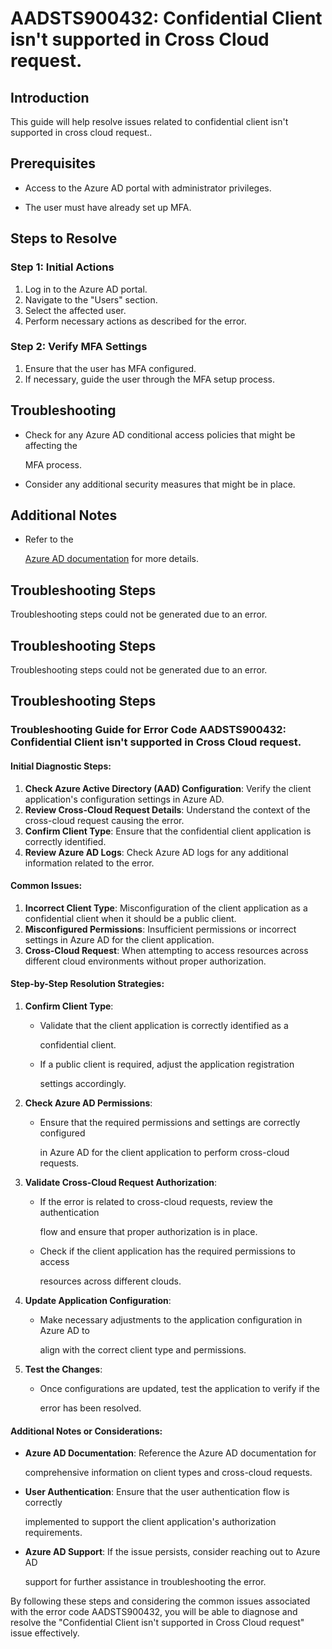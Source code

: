 
# AADSTS900432: Confidential Client isn't supported in Cross Cloud request.


## Introduction

This guide will help resolve issues related to confidential client isn't
supported in cross cloud request..


## Prerequisites


* Access to the Azure AD portal with administrator privileges.

* The user must have already set up MFA.


## Steps to Resolve


### Step 1: Initial Actions

1. Log in to the Azure AD portal.
2. Navigate to the "Users" section.
3. Select the affected user.
4. Perform necessary actions as described for the error.


### Step 2: Verify MFA Settings

1. Ensure that the user has MFA configured.
2. If necessary, guide the user through the MFA setup process.


## Troubleshooting


* Check for any Azure AD conditional access policies that might be affecting the

  MFA process.

* Consider any additional security measures that might be in place.


## Additional Notes


* Refer to the

  [Azure AD 
documentation](https://learn.microsoft.com/en-us/azure/active-directory/)
  for more details.


## Troubleshooting Steps

Troubleshooting steps could not be generated due to an error.


## Troubleshooting Steps

Troubleshooting steps could not be generated due to an error.


## Troubleshooting Steps


### Troubleshooting Guide for Error Code AADSTS900432: Confidential Client isn't supported in Cross Cloud request.


#### Initial Diagnostic Steps:

1. **Check Azure Active Directory (AAD) Configuration**: Verify the client
   application's configuration settings in Azure AD.
2. **Review Cross-Cloud Request Details**: Understand the context of the
   cross-cloud request causing the error.
3. **Confirm Client Type**: Ensure that the confidential client application is
   correctly identified.
4. **Review Azure AD Logs**: Check Azure AD logs for any additional information
   related to the error.


#### Common Issues:

1. **Incorrect Client Type**: Misconfiguration of the client application as a
   confidential client when it should be a public client.
2. **Misconfigured Permissions**: Insufficient permissions or incorrect settings
   in Azure AD for the client application.
3. **Cross-Cloud Request**: When attempting to access resources across different
   cloud environments without proper authorization.


#### Step-by-Step Resolution Strategies:

1. **Confirm Client Type**:

   * Validate that the client application is correctly identified as a

     confidential client.
   * If a public client is required, adjust the application registration

     settings accordingly.

2. **Check Azure AD Permissions**:

   * Ensure that the required permissions and settings are correctly configured

     in Azure AD for the client application to perform cross-cloud requests.

3. **Validate Cross-Cloud Request Authorization**:

   * If the error is related to cross-cloud requests, review the authentication

     flow and ensure that proper authorization is in place.
   * Check if the client application has the required permissions to access

     resources across different clouds.

4. **Update Application Configuration**:

   * Make necessary adjustments to the application configuration in Azure AD to

     align with the correct client type and permissions.

5. **Test the Changes**:
   * Once configurations are updated, test the application to verify if the

     error has been resolved.


#### Additional Notes or Considerations:


* **Azure AD Documentation**: Reference the Azure AD documentation for

  comprehensive information on client types and cross-cloud requests.

* **User Authentication**: Ensure that the user authentication flow is correctly

  implemented to support the client application's authorization requirements.

* **Azure AD Support**: If the issue persists, consider reaching out to Azure AD

  support for further assistance in troubleshooting the error.

By following these steps and considering the common issues associated with the
error code AADSTS900432, you will be able to diagnose and resolve the
"Confidential Client isn't supported in Cross Cloud request" issue effectively.